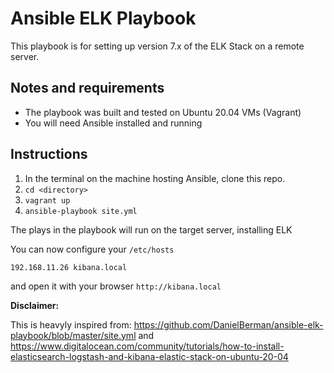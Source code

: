 # Ansible ELK Playbook
 
This playbook is for setting up version 7.x of the ELK Stack on a remote server. 

## Notes and requirements

 - The playbook was built and tested on Ubuntu 20.04 VMs (Vagrant) 
 - You will need Ansible installed and running
  
 ## Instructions
 
 1. In the terminal on the machine hosting Ansible, clone this repo.
 2. `cd <directory>`
 3. `vagrant up`
 4. `ansible-playbook site.yml`
 
 The plays in the playbook will run on the target server, installing ELK 

You can now configure your `/etc/hosts` 

```shell
192.168.11.26 kibana.local
``` 

and open it with your browser `http://kibana.local`


**Disclaimer:**

This is heavyly inspired from: 
https://github.com/DanielBerman/ansible-elk-playbook/blob/master/site.yml and
https://www.digitalocean.com/community/tutorials/how-to-install-elasticsearch-logstash-and-kibana-elastic-stack-on-ubuntu-20-04

